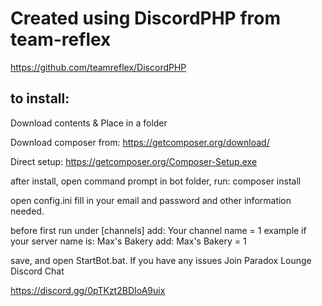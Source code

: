 Created using DiscordPHP from team-reflex
======

https://github.com/teamreflex/DiscordPHP


to install:
------




Download contents & Place in a folder




Download composer from: https://getcomposer.org/download/




Direct setup: https://getcomposer.org/Composer-Setup.exe




after install, open command prompt in bot folder, run: composer install



open config.ini fill in your email and password and other information needed.

before first run under [channels] add: Your channel name = 1  example if your server name is: Max's Bakery add: Max's Bakery = 1


save, and open StartBot.bat. If you have any issues Join Paradox Lounge Discord Chat




https://discord.gg/0pTKzt2BDIoA9uix
